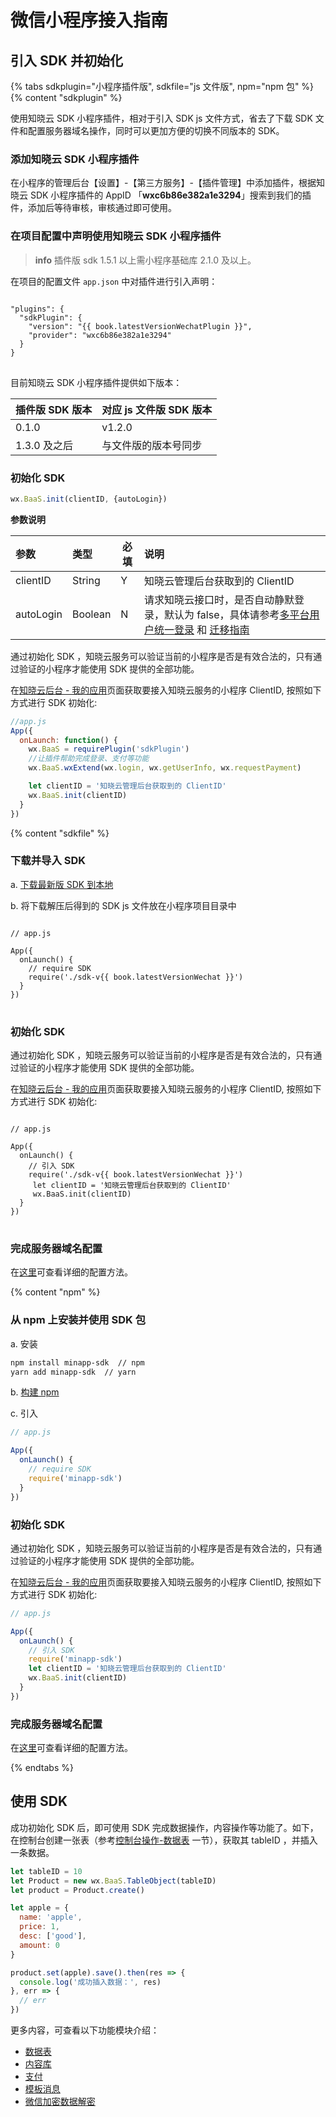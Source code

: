 # 微信小程序接入指南

## 引入 SDK 并初始化

{% tabs sdkplugin="小程序插件版", sdkfile="js 文件版", npm="npm 包" %}
{% content "sdkplugin" %}

使用知晓云 SDK 小程序插件，相对于引入 SDK js 文件方式，省去了下载 SDK 文件和配置服务器域名操作，同时可以更加方便的切换不同版本的 SDK。

### 添加知晓云 SDK 小程序插件

在小程序的管理后台【设置】-【第三方服务】-【插件管理】中添加插件，根据知晓云 SDK 小程序插件的 AppID 「**wxc6b86e382a1e3294**」搜索到我们的插件，添加后等待审核，审核通过即可使用。

### 在项目配置中声明使用知晓云 SDK 小程序插件

> **info**
> 插件版 sdk 1.5.1 以上需小程序基础库 2.1.0 及以上。

在项目的配置文件 `app.json` 中对插件进行引入声明：


<pre>
<code class="lang-js">
"plugins": {
  "sdkPlugin": {
    "version": "{{ book.latestVersionWechatPlugin }}",
    "provider": "wxc6b86e382a1e3294"
  }
}
</code>
</pre>

目前知晓云 SDK 小程序插件提供如下版本：

| 插件版 SDK 版本 | 对应 js 文件版 SDK 版本 |
| :------------ | :----- |
| 0.1.0         | v1.2.0 |
| 1.3.0 及之后   | 与文件版的版本号同步 |

### 初始化 SDK

```javascript
wx.BaaS.init(clientID, {autoLogin})
```

**参数说明**

| 参数            | 类型    | 必填 | 说明         |
| :-------------- | :------| ---- | :----------- |
| clientID      | String |   Y   | 知晓云管理后台获取到的 ClientID |
| autoLogin      | Boolean |   N   | 请求知晓云接口时，是否自动静默登录，默认为 false，具体请参考[多平台用户统一登录](./signin-signout.md#多平台用户统一登录) 和 [迁移指南](/js-sdk/migrate-from-v1.md) |

通过初始化 SDK ，知晓云服务可以验证当前的小程序是否是有效合法的，只有通过验证的小程序才能使用 SDK 提供的全部功能。

在[知晓云后台 - 我的应用](https://cloud.minapp.com/admin/profile/)页面获取要接入知晓云服务的小程序 ClientID, 按照如下方式进行 SDK 初始化:

```js
//app.js
App({
  onLaunch: function() {
    wx.BaaS = requirePlugin('sdkPlugin')
    //让插件帮助完成登录、支付等功能
    wx.BaaS.wxExtend(wx.login, wx.getUserInfo, wx.requestPayment)

    let clientID = '知晓云管理后台获取到的 ClientID'
    wx.BaaS.init(clientID)
  }
})
```

{% content "sdkfile" %}

### 下载并导入 SDK

a. [下载最新版 SDK 到本地](../download-sdk.md)

b. 将下载解压后得到的 SDK js 文件放在小程序项目目录中

<pre>
<code class="lang-js">
// app.js

App({
  onLaunch() {
    // require SDK
    require('./sdk-v{{ book.latestVersionWechat }}')
  }
})
</code>
</pre>

### 初始化 SDK

通过初始化 SDK ，知晓云服务可以验证当前的小程序是否是有效合法的，只有通过验证的小程序才能使用 SDK 提供的全部功能。

在[知晓云后台 - 我的应用](https://cloud.minapp.com/admin/profile/)页面获取要接入知晓云服务的小程序 ClientID, 按照如下方式进行 SDK 初始化:

<pre>
<code class="lang-js">
// app.js

App({
  onLaunch() {
    // 引入 SDK
    require('./sdk-v{{ book.latestVersionWechat }}')
     let clientID = '知晓云管理后台获取到的 ClientID'
     wx.BaaS.init(clientID)
  }
})
</code>
</pre>

### 完成服务器域名配置

在[这里](/newbies/README.md#小程序第三方授权以及服务器域名配置)可查看详细的配置方法。


{% content "npm" %}

### 从 npm 上安装并使用 SDK 包
a. 安装
```sh
npm install minapp-sdk  // npm
yarn add minapp-sdk  // yarn
```
b. [构建 npm](https://developers.weixin.qq.com/miniprogram/dev/devtools/npm.html)

c. 引入
```js
// app.js

App({
  onLaunch() {
    // require SDK
    require('minapp-sdk')
  }
})
```

### 初始化 SDK

通过初始化 SDK ，知晓云服务可以验证当前的小程序是否是有效合法的，只有通过验证的小程序才能使用 SDK 提供的全部功能。

在[知晓云后台 - 我的应用](https://cloud.minapp.com/admin/profile/)页面获取要接入知晓云服务的小程序 ClientID, 按照如下方式进行 SDK 初始化:
```js
// app.js

App({
  onLaunch() {
    // 引入 SDK
    require('minapp-sdk')
    let clientID = '知晓云管理后台获取到的 ClientID'
    wx.BaaS.init(clientID)
  }
})
```

### 完成服务器域名配置

在[这里](/newbies/README.md#小程序第三方授权以及服务器域名配置)可查看详细的配置方法。

{% endtabs %}


## 使用 SDK

成功初始化 SDK 后，即可使用 SDK 完成数据操作，内容操作等功能了。如下，在控制台创建一张表（参考[控制台操作-数据表](../dashboard/schema.md) 一节），获取其 tableID ，并插入一条数据。

```js
let tableID = 10
let Product = new wx.BaaS.TableObject(tableID)
let product = Product.create()

let apple = {
  name: 'apple',
  price: 1,
  desc: ['good'],
  amount: 0
}

product.set(apple).save().then(res => {
  console.log('成功插入数据：', res)
}, err => {
  // err
})
```

更多内容，可查看以下功能模块介绍：

* [数据表](../schema/README.md)
* [内容库](../content/README.md)
* [支付](./payment/README.md)
* [模板消息](./template-message.md)
* [微信加密数据解密](./wechat-decrypt.md)
